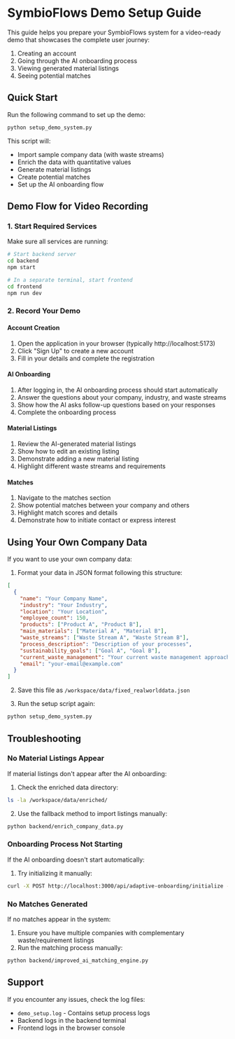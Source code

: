 # SymbioFlows Demo Setup Guide

This guide helps you prepare your SymbioFlows system for a video-ready demo that showcases the complete user journey:
1. Creating an account
2. Going through the AI onboarding process
3. Viewing generated material listings
4. Seeing potential matches

## Quick Start

Run the following command to set up the demo:

```bash
python setup_demo_system.py
```

This script will:
- Import sample company data (with waste streams)
- Enrich the data with quantitative values
- Generate material listings
- Create potential matches
- Set up the AI onboarding flow

## Demo Flow for Video Recording

### 1. Start Required Services

Make sure all services are running:

```bash
# Start backend server
cd backend
npm start

# In a separate terminal, start frontend
cd frontend
npm run dev
```

### 2. Record Your Demo

#### Account Creation
1. Open the application in your browser (typically http://localhost:5173)
2. Click "Sign Up" to create a new account
3. Fill in your details and complete the registration

#### AI Onboarding
1. After logging in, the AI onboarding process should start automatically
2. Answer the questions about your company, industry, and waste streams
3. Show how the AI asks follow-up questions based on your responses
4. Complete the onboarding process

#### Material Listings
1. Review the AI-generated material listings
2. Show how to edit an existing listing
3. Demonstrate adding a new material listing
4. Highlight different waste streams and requirements

#### Matches
1. Navigate to the matches section
2. Show potential matches between your company and others
3. Highlight match scores and details
4. Demonstrate how to initiate contact or express interest

## Using Your Own Company Data

If you want to use your own company data:

1. Format your data in JSON format following this structure:
```json
[
  {
    "name": "Your Company Name",
    "industry": "Your Industry",
    "location": "Your Location",
    "employee_count": 150,
    "products": ["Product A", "Product B"],
    "main_materials": ["Material A", "Material B"],
    "waste_streams": ["Waste Stream A", "Waste Stream B"],
    "process_description": "Description of your processes",
    "sustainability_goals": ["Goal A", "Goal B"],
    "current_waste_management": "Your current waste management approach",
    "email": "your-email@example.com"
  }
]
```

2. Save this file as `/workspace/data/fixed_realworlddata.json`

3. Run the setup script again:
```bash
python setup_demo_system.py
```

## Troubleshooting

### No Material Listings Appear
If material listings don't appear after the AI onboarding:

1. Check the enriched data directory:
```bash
ls -la /workspace/data/enriched/
```

2. Use the fallback method to import listings manually:
```bash
python backend/enrich_company_data.py
```

### Onboarding Process Not Starting
If the AI onboarding doesn't start automatically:

1. Try initializing it manually:
```bash
curl -X POST http://localhost:3000/api/adaptive-onboarding/initialize -H "Content-Type: application/json" -d '{"reset":true}'
```

### No Matches Generated
If no matches appear in the system:

1. Ensure you have multiple companies with complementary waste/requirement listings
2. Run the matching process manually:
```bash
python backend/improved_ai_matching_engine.py
```

## Support

If you encounter any issues, check the log files:
- `demo_setup.log` - Contains setup process logs
- Backend logs in the backend terminal
- Frontend logs in the browser console